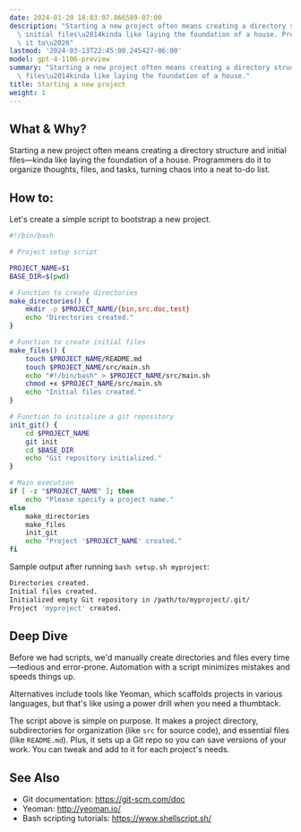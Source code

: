```yaml
---
date: 2024-01-20 18:03:07.866589-07:00
description: "Starting a new project often means creating a directory structure and\
  \ initial files\u2014kinda like laying the foundation of a house. Programmers do\
  \ it to\u2026"
lastmod: '2024-03-13T22:45:00.245427-06:00'
model: gpt-4-1106-preview
summary: "Starting a new project often means creating a directory structure and initial\
  \ files\u2014kinda like laying the foundation of a house."
title: Starting a new project
weight: 1
---
```


## What & Why?
Starting a new project often means creating a directory structure and initial files—kinda like laying the foundation of a house. Programmers do it to organize thoughts, files, and tasks, turning chaos into a neat to-do list.

## How to:

Let's create a simple script to bootstrap a new project.

```Bash
#!/bin/bash

# Project setup script

PROJECT_NAME=$1
BASE_DIR=$(pwd)

# Function to create directories
make_directories() {
    mkdir -p $PROJECT_NAME/{bin,src,doc,test}
    echo "Directories created."
}

# Function to create initial files
make_files() {
    touch $PROJECT_NAME/README.md
    touch $PROJECT_NAME/src/main.sh
    echo "#!/bin/bash" > $PROJECT_NAME/src/main.sh
    chmod +x $PROJECT_NAME/src/main.sh
    echo "Initial files created."
}

# Function to initialize a git repository
init_git() {
    cd $PROJECT_NAME
    git init
    cd $BASE_DIR
    echo "Git repository initialized."
}

# Main execution
if [ -z "$PROJECT_NAME" ]; then
    echo "Please specify a project name."
else
    make_directories
    make_files
    init_git
    echo "Project '$PROJECT_NAME' created."
fi
```
Sample output after running `bash setup.sh myproject`:

```Bash
Directories created.
Initial files created.
Initialized empty Git repository in /path/to/myproject/.git/
Project 'myproject' created.
```

## Deep Dive

Before we had scripts, we'd manually create directories and files every time—tedious and error-prone. Automation with a script minimizes mistakes and speeds things up.

Alternatives include tools like Yeoman, which scaffolds projects in various languages, but that's like using a power drill when you need a thumbtack.

The script above is simple on purpose. It makes a project directory, subdirectories for organization (like `src` for source code), and essential files (like `README.md`). Plus, it sets up a Git repo so you can save versions of your work. You can tweak and add to it for each project's needs.

## See Also

- Git documentation: https://git-scm.com/doc
- Yeoman: http://yeoman.io/
- Bash scripting tutorials: https://www.shellscript.sh/
